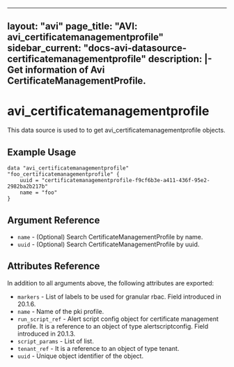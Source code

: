 <!--
    Copyright 2021 VMware, Inc.
    SPDX-License-Identifier: Mozilla Public License 2.0
-->
---
layout: "avi"
page_title: "AVI: avi_certificatemanagementprofile"
sidebar_current: "docs-avi-datasource-certificatemanagementprofile"
description: |-
  Get information of Avi CertificateManagementProfile.
---

# avi_certificatemanagementprofile

This data source is used to to get avi_certificatemanagementprofile objects.

## Example Usage

```hcl
data "avi_certificatemanagementprofile" "foo_certificatemanagementprofile" {
    uuid = "certificatemanagementprofile-f9cf6b3e-a411-436f-95e2-2982ba2b217b"
    name = "foo"
}
```

## Argument Reference

* `name` - (Optional) Search CertificateManagementProfile by name.
* `uuid` - (Optional) Search CertificateManagementProfile by uuid.

## Attributes Reference

In addition to all arguments above, the following attributes are exported:

* `markers` - List of labels to be used for granular rbac. Field introduced in 20.1.6.
* `name` - Name of the pki profile.
* `run_script_ref` - Alert script config object for certificate management profile. It is a reference to an object of type alertscriptconfig. Field introduced in 20.1.3.
* `script_params` - List of list.
* `tenant_ref` - It is a reference to an object of type tenant.
* `uuid` - Unique object identifier of the object.


